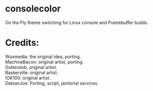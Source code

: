 consolecolor
============

On the Fly theme switching for Linux console and Framebuffer builds.

Credits:
===========
Wuxmedia:       the original idea, porting.  
MachineBacon:	original artist, porting.  
Gutterslob,     original artist.  
Baskerville:    original artist.  
!OK100:         original artist.  
DebianJoe:      Porting, script, janitorial services.  

